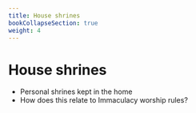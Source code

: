 ```yaml
---
title: House shrines
bookCollapseSection: true
weight: 4
---
```


# House shrines

- Personal shrines kept in the home
- How does this relate to Immaculacy worship rules?
